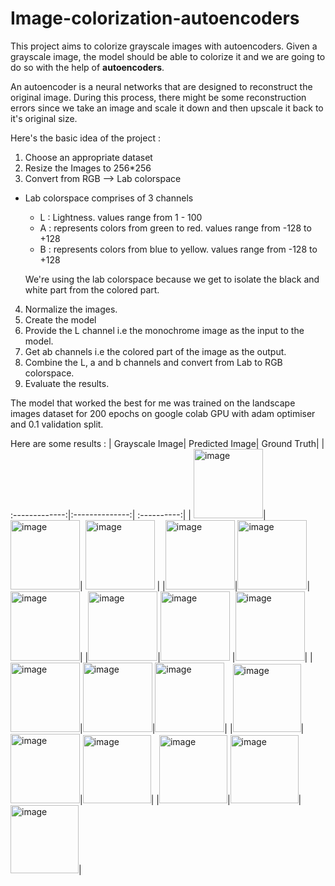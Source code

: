# Image-colorization-autoencoders
This project aims to colorize grayscale images with autoencoders.
Given a grayscale image, the model should be able to colorize it and we are going to do so with the help of **autoencoders**.

An autoencoder is a neural networks that are designed to reconstruct the original image. During this process, there might be some reconstruction errors since we take an image and scale it down and then upscale it back to it's original size. 

Here's the basic idea of the project :
1. Choose an appropriate dataset
2. Resize the Images to 256\*256
3. Convert from RGB --> Lab colorspace
  *   Lab colorspace comprises of 3 channels
      * L : Lightness. values range from 1 - 100
      * A : represents colors from green to red. values range from -128 to +128
      * B : represents colors from blue to yellow. values range from -128 to +128

      We're using the lab colorspace because we get to isolate the black and white part from the colored part.

4. Normalize the images.
5. Create the model
6. Provide the L channel i.e the monochrome image as the input to the model.
7. Get ab channels i.e the colored part of the image as the output.
8. Combine the L, a and b channels and convert from Lab to RGB colorspace.
9. Evaluate the results.

The model that worked the best for me was trained on the landscape images dataset for 200 epochs on google colab GPU with adam optimiser and 0.1 validation split.

Here are some results : 
| Grayscale Image| Predicted Image| Ground Truth|
| :-------------:|:--------------:| :----------:|
| <img width="111" alt="image" src="https://user-images.githubusercontent.com/35341758/126062471-dbf81e44-49bf-4263-bf71-adf0dcfcd6b3.png">| <img width="111" alt="image" src = "https://user-images.githubusercontent.com/35341758/126062480-38588d75-fb8f-42fd-a066-15b50f90daf2.png">| <img width="111" alt="image" src="https://user-images.githubusercontent.com/35341758/126062484-ab34e6b3-eebf-4b06-9d49-6734675958c5.png"> |
|<img width="111" alt="image" src="https://user-images.githubusercontent.com/35341758/126064031-91e529f9-993e-492a-90ff-a756cf76912a.png">|<img width="111" alt="image" src="https://user-images.githubusercontent.com/35341758/126064035-b68c35f4-d019-4b99-88d4-0fadc9a4b4e3.png">|<img width="111" alt="image" src="https://user-images.githubusercontent.com/35341758/126064087-d8d56f58-5c99-4b24-a08f-4b0c6122e135.png">|
|<img width="111" alt="image" src="https://user-images.githubusercontent.com/35341758/126064106-4578009e-5f52-4ab2-a94b-13e6e52701e4.png">|<img width="111" alt="image" src="https://user-images.githubusercontent.com/35341758/126064110-833b6ee9-1bb7-48fe-b07f-bff47781408d.png"> |<img width="111" alt="image" src="https://user-images.githubusercontent.com/35341758/126064118-a8afdf4c-308b-4bc3-9759-f6e2add7502b.png">|
|<img width="111" alt="image" src="https://user-images.githubusercontent.com/35341758/126064159-014806fe-856e-40e3-a409-6d8eb1c5109c.png">|<img width="111" alt="image" src="https://user-images.githubusercontent.com/35341758/126064162-3279d000-b5a6-4e8d-a748-14b16497b334.png">|<img width="111" alt="image" src="https://user-images.githubusercontent.com/35341758/126064170-cbb4898f-f88a-40bc-95d3-e1a3680a0fc5.png">|
|<img width="109" alt="image" src="https://user-images.githubusercontent.com/35341758/126064227-4c1305a1-842c-408b-a146-14d2a93ae8fb.png">|<img width="111" alt="image" src="https://user-images.githubusercontent.com/35341758/126064233-619a5487-89cd-475c-9110-3b4a651c588f.png">|<img width="109" alt="image" src="https://user-images.githubusercontent.com/35341758/126064243-576a77d5-e574-45b5-b0f7-4fcbbb00833a.png">|
|<img width="109" alt="image" src="https://user-images.githubusercontent.com/35341758/126064257-12e8fe0b-8879-4057-95bc-65a01241bdb2.png">|<img width="109" alt="image" src="https://user-images.githubusercontent.com/35341758/126064262-06cdd42b-ba03-47f7-9be1-2d546b3fa3f6.png">|<img width="109" alt="image" src="https://user-images.githubusercontent.com/35341758/126064266-b02f522a-65be-4423-8b5e-cf4532ff38fd.png">|
